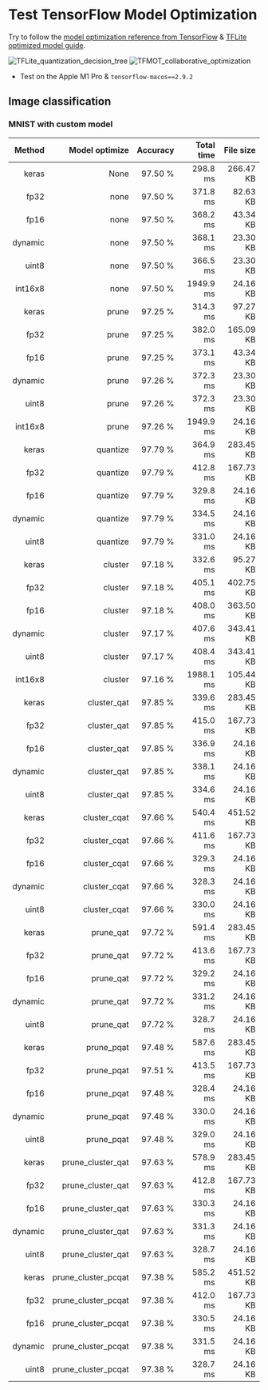 # Test TensorFlow Model Optimization

Try to follow
the [model optimization reference from TensorFlow](https://www.tensorflow.org/model_optimization/guide/get_started)
& [TFLite optimized model guide](https://www.tensorflow.org/lite/performance/model_optimization).

![TFLite_quantization_decision_tree](https://www.tensorflow.org/static/lite/performance/images/quantization_decision_tree.png)
![TFMOT_collaborative_optimization](https://www.tensorflow.org/static/model_optimization/guide/combine/images/collaborative_optimization.png)

- Test on the Apple M1 Pro & `tensorflow-macos==2.9.2`

## Image classification

### MNIST with custom model

|     Method |      Model optimize |     Accuracy |      Total time |       File size |
|-----------:|--------------------:|-------------:|----------------:|----------------:|
|      keras |                None |      97.50 % |        298.8 ms |       266.47 KB |
|       fp32 |                none |      97.50 % |        371.8 ms |        82.63 KB |
|       fp16 |                none |      97.50 % |        368.2 ms |        43.34 KB |
|    dynamic |                none |      97.50 % |        368.1 ms |        23.30 KB |
|      uint8 |                none |      97.50 % |        366.5 ms |        23.30 KB |
|    int16x8 |                none |      97.50 % |       1949.9 ms |        24.16 KB |
|      keras |               prune |      97.25 % |        314.3 ms |        97.27 KB |
|       fp32 |               prune |      97.25 % |        382.0 ms |       165.09 KB |
|       fp16 |               prune |      97.25 % |        373.1 ms |        43.34 KB |
|    dynamic |               prune |      97.26 % |        372.3 ms |        23.30 KB |
|      uint8 |               prune |      97.26 % |        372.3 ms |        23.30 KB |
|    int16x8 |               prune |      97.26 % |       1949.9 ms |        24.16 KB |
|      keras |            quantize |      97.79 % |        364.9 ms |       283.45 KB |
|       fp32 |            quantize |      97.79 % |        412.8 ms |       167.73 KB |
|       fp16 |            quantize |      97.79 % |        329.8 ms |        24.16 KB |
|    dynamic |            quantize |      97.79 % |        334.5 ms |        24.16 KB |
|      uint8 |            quantize |      97.79 % |        331.0 ms |        24.16 KB |
|      keras |             cluster |      97.18 % |        332.6 ms |        95.27 KB |
|       fp32 |             cluster |      97.18 % |        405.1 ms |       402.75 KB |
|       fp16 |             cluster |      97.18 % |        408.0 ms |       363.50 KB |
|    dynamic |             cluster |      97.17 % |        407.6 ms |       343.41 KB |
|      uint8 |             cluster |      97.17 % |        408.4 ms |       343.41 KB |
|    int16x8 |             cluster |      97.16 % |       1988.1 ms |       105.44 KB |
|      keras |         cluster_qat |      97.85 % |        339.6 ms |       283.45 KB |
|       fp32 |         cluster_qat |      97.85 % |        415.0 ms |       167.73 KB |
|       fp16 |         cluster_qat |      97.85 % |        336.9 ms |        24.16 KB |
|    dynamic |         cluster_qat |      97.85 % |        338.1 ms |        24.16 KB |
|      uint8 |         cluster_qat |      97.85 % |        334.6 ms |        24.16 KB |
|      keras |        cluster_cqat |      97.66 % |        540.4 ms |       451.52 KB |
|       fp32 |        cluster_cqat |      97.66 % |        411.6 ms |       167.73 KB |
|       fp16 |        cluster_cqat |      97.66 % |        329.3 ms |        24.16 KB |
|    dynamic |        cluster_cqat |      97.66 % |        328.3 ms |        24.16 KB |
|      uint8 |        cluster_cqat |      97.66 % |        330.0 ms |        24.16 KB |
|      keras |           prune_qat |      97.72 % |        591.4 ms |       283.45 KB |
|       fp32 |           prune_qat |      97.72 % |        413.6 ms |       167.73 KB |
|       fp16 |           prune_qat |      97.72 % |        329.2 ms |        24.16 KB |
|    dynamic |           prune_qat |      97.72 % |        331.2 ms |        24.16 KB |
|      uint8 |           prune_qat |      97.72 % |        328.7 ms |        24.16 KB |
|      keras |          prune_pqat |      97.48 % |        587.6 ms |       283.45 KB |
|       fp32 |          prune_pqat |      97.51 % |        413.5 ms |       167.73 KB |
|       fp16 |          prune_pqat |      97.48 % |        328.4 ms |        24.16 KB |
|    dynamic |          prune_pqat |      97.48 % |        330.0 ms |        24.16 KB |
|      uint8 |          prune_pqat |      97.48 % |        329.0 ms |        24.16 KB |
|      keras |   prune_cluster_qat |      97.63 % |        578.9 ms |       283.45 KB |
|       fp32 |   prune_cluster_qat |      97.63 % |        412.8 ms |       167.73 KB |
|       fp16 |   prune_cluster_qat |      97.63 % |        330.3 ms |        24.16 KB |
|    dynamic |   prune_cluster_qat |      97.63 % |        331.3 ms |        24.16 KB |
|      uint8 |   prune_cluster_qat |      97.63 % |        328.7 ms |        24.16 KB |
|      keras | prune_cluster_pcqat |      97.38 % |        585.2 ms |       451.52 KB |
|       fp32 | prune_cluster_pcqat |      97.38 % |        412.0 ms |       167.73 KB |
|       fp16 | prune_cluster_pcqat |      97.38 % |        330.5 ms |        24.16 KB |
|    dynamic | prune_cluster_pcqat |      97.38 % |        331.5 ms |        24.16 KB |
|      uint8 | prune_cluster_pcqat |      97.38 % |        328.7 ms |        24.16 KB |
